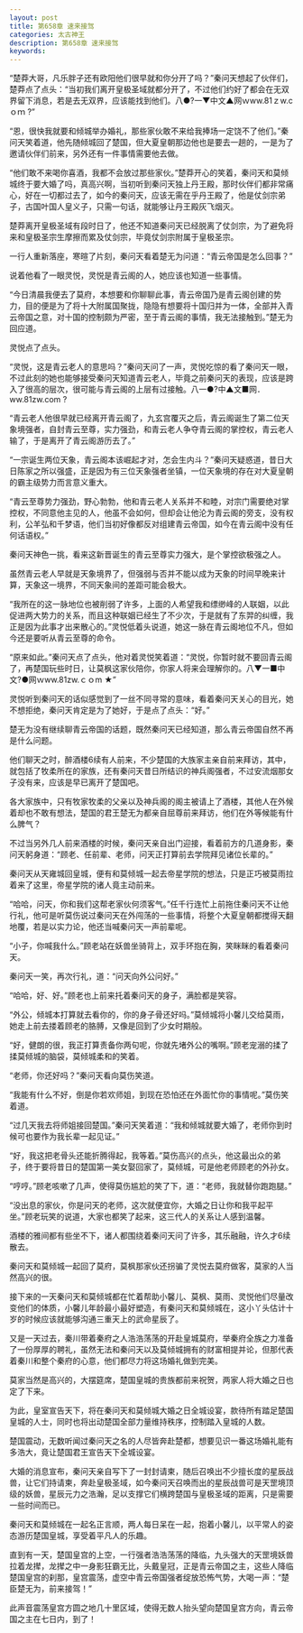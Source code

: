 ```yaml
---
layout: post
title: 第658章 速来接驾
categories: 太古神王
description: 第658章 速来接驾
keywords:
---
```


“楚莽大哥，凡乐胖子还有欧阳他们很早就和你分开了吗？”秦问天想起了伙伴们，楚莽点了点头：“当初我们离开皇极圣域就都分开了，不过他们约好了都会在无双界留下消息，若是去无双界，应该能找到他们。八●?一▼中文▲网ｗww.81ｚw.cｏｍ ?”

“恩，很快我就要和倾城举办婚礼，那些家伙敢不来给我捧场一定饶不了他们。”秦问天笑着道，他先随倾城回了楚国，但大夏皇朝那边他也是要去一趟的，一是为了邀请伙伴们前来，另外还有一件事情需要他去做。

“他们敢不来喝你喜酒，我都不会放过那些家伙。”楚莽开心的笑着，秦问天和莫倾城终于要大婚了吗，真高兴啊，当初听到秦问天独上丹王殿，那时伙伴们都非常痛心，好在一切都过去了，如今的秦问天，应该无需在乎丹王殿了，他是仗剑宗弟子，古国叶国人皇义子，只需一句话，就能够让丹王殿灰飞烟灭。

楚莽离开皇极圣域有段时日了，他还不知道秦问天已经脱离了仗剑宗，为了避免将来和皇极圣宗生摩擦而累及仗剑宗，毕竟仗剑宗附属于皇极圣宗。

一行人重新落座，寒暄了片刻，秦问天看着楚无为问道：“青云帝国是怎么回事？”

说着他看了一眼灵悦，灵悦是青云阁的人，她应该也知道一些事情。

“今日清晨我便去了莫府，本想要和你聊聊此事，青云帝国乃是青云阁创建的势力，目的便是为了将十大附属国聚拢，隐隐有想要将十国归并为一体，全部并入青云帝国之意，对十国的控制颇为严密，至于青云阁的事情，我无法接触到。”楚无为回应道。

灵悦点了点头。

“灵悦，这是青云老人的意思吗？”秦问天问了一声，灵悦吃惊的看了秦问天一眼，不过此刻的她也能够接受秦问天知道青云老人，毕竟之前秦问天的表现，应该是跨入了很高的层次，很可能与青云阁的上层有过接触。八一●?中▲文■网．ww.81zw.com ?

“青云老人他很早就已经离开青云阁了，九玄宫覆灭之后，青云阁诞生了第二位天象境强者，自封青云至尊，实力强劲，和青云老人争夺青云阁的掌控权，青云老人输了，于是离开了青云阁游历去了。”

“一宗诞生两位天象，青云阁本该崛起才对，怎会生内斗？”秦问天疑惑道，昔日大日陈家之所以强盛，正是因为有三位天象强者坐镇，一位天象境的存在对大夏皇朝的霸主级势力而言意义重大。

“青云至尊势力强劲，野心勃勃，他和青云老人关系并不和睦，对宗门需要绝对掌控权，不同意他主见的人，他虽不会如何，但却会让他沦为青云阁的旁支，没有权利，公羊弘和千梦语，他们当初好像都反对组建青云帝国，如今在青云阁中没有任何话语权。”

秦问天神色一挑，看来这新晋诞生的青云至尊实力强大，是个掌控欲极强之人。

虽然青云老人早就是天象境界了，但强弱与否并不能以成为天象的时间早晚来计算，天象这一境界，不同天象间的差距可能会极大。

“我所在的这一脉地位也被削弱了许多，上面的人希望我和缥缈峰的人联姻，以此促进两大势力的关系，而且这种联姻已经生了不少次，于是就有了东羿的纠缠，我正是因为此事才出来散心的。”灵悦低着头说道，她这一脉在青云阁地位不凡，但如今还是要听从青云至尊的命令。

“原来如此。”秦问天点了点头，他对着灵悦笑着道：“灵悦，你暂时就不要回青云阁了，再楚国玩些时日，让莫枫这家伙陪你，你家人将来会理解你的。八▼一■中文?●网ｗww.81zw.ｃｏm ★”

灵悦听到秦问天的话似感觉到了一丝不同寻常的意味，看着秦问天关心的目光，她不想拒绝，秦问天肯定是为了她好，于是点了点头：“好。”

楚无为没有继续聊青云帝国的话题，既然秦问天已经知道，那么青云帝国自然不再是什么问题。

他们聊天之时，醉酒楼6续有人前来，不少楚国的大族家主亲自前来拜访，其中，就包括了牧柔所在的家族，还有秦问天昔日所结识的神兵阁强者，不过安流烟那女子没有来，应该是早已离开了楚国吧。

各大家族中，只有牧家牧柔的父亲以及神兵阁的阁主被请上了酒楼，其他人在外候着却也不敢有想法，楚国的君王楚无为都亲自屈尊前来拜访，他们在外等候能有什么脾气？

不过当另外几人前来酒楼的时候，秦问天亲自出门迎接，看着前方的几道身影，秦问天躬身道：“顾老、任前辈、老师，问天正打算前去学院拜见诸位长辈的。”

秦问天从天雍城回皇城，便有和莫倾城一起去帝星学院的想法，只是正巧被莫雨拉着来了这里，帝星学院的诸人竟主动前来。

“哈哈，问天，你和我们这帮老家伙何须客气。”任千行连忙上前拖住秦问天不让他行礼，他可是听莫伤说过秦问天在外闯荡的一些事情，将整个大夏皇朝都搅得天翻地覆，若是以实力论，他还当喊秦问天一声前辈呢。

“小子，你喊我什么。”顾老站在妖兽坐骑背上，双手环抱在胸，笑眯眯的看着秦问天。

秦问天一笑，再次行礼，道：“问天向外公问好。”

“哈哈，好、好。”顾老也上前来托着秦问天的身子，满脸都是笑容。

“外公，倾城本打算就去看你的，你的身子骨还好吗。”莫倾城将小馨儿交给莫雨，她走上前去搂着顾老的胳膊，又像是回到了少女时期般。

“好，健朗的很，我正打算责备你两句呢，你就先堵外公的嘴啊。”顾老宠溺的揉了揉莫倾城的脑袋，莫倾城柔和的笑着。

“老师，你还好吗？”秦问天看向莫伤笑道。

“我能有什么不好，倒是你若欢师姐，到现在恐怕还在外面忙你的事情呢。”莫伤笑着道。

“过几天我去将师姐接回楚国。”秦问天笑着道：“我和倾城就要大婚了，老师你到时候可也要作为我长辈一起见证。”

“好，我这把老骨头还能折腾得起，我等着。”莫伤高兴的点头，他这最出众的弟子，终于要将昔日的楚国第一美女娶回家了，莫倾城，可是他老师顾老的外孙女。

“哼哼。”顾老咳嗽了几声，使得莫伤尴尬的笑了下，道：“老师，我就替你跑跑腿。”

“没出息的家伙，你是问天的老师，这次就便宜你，大婚之日让你和我平起平坐。”顾老玩笑的说道，大家也都笑了起来，这三代人的关系让人感到温馨。

酒楼的雅间都有些坐不下，诸人都围绕着秦问天问了许多，其乐融融，许久才6续散去。

秦问天和莫倾城一起回了莫府，莫枫那家伙还拐骗了灵悦去莫府做客，莫家的人当然高兴的很。

接下来的一天秦问天和莫倾城都在忙着帮助小馨儿、莫枫、莫雨、灵悦他们尽量改变他们的体质，小馨儿年龄最小最好塑造，有秦问天和莫倾城在，这小丫头估计十岁的时候应该就能够沟通三重天上的武命星辰了。

又是一天过去，秦川带着秦府之人浩浩荡荡的开赴皇城莫府，举秦府全族之力准备了一份厚厚的聘礼，虽然无法和秦问天以及莫倾城拥有的财富相提并论，但那代表着秦川和整个秦府的心意，他们都尽力将这场婚礼做到完美。

莫家当然是高兴的，大摆筵席，楚国皇城的贵族都前来祝贺，两家人将大婚之日也定了下来。

为此，皇室宣告天下，将在秦问天和莫倾城大婚之日全城设宴，款待所有踏足楚国皇城的人士，同时也将出动楚国全部力量维持秩序，控制踏入皇城的人数。

楚国震动，无数听闻过秦问天之名的人尽皆奔赴楚都，想要见识一番这场婚礼能有多浩大，竟让楚国君王宣告天下全城设宴。

大婚的消息宣布，秦问天亲自写下了一封封请柬，随后召唤出不少擅长度的星辰战兽，让它们持请柬，奔赴皇极圣域，如今秦问天召唤而出的星辰战兽可是天罡境顶级的妖兽，星辰元力之浩瀚，足以支撑它们横跨楚国与皇极圣域的距离，只是需要一些时间而已。

秦问天和莫倾城在一起名正言顺，两人每日呆在一起，抱着小馨儿，以平常人的姿态游历楚国皇城，享受着平凡人的乐趣。

直到有一天，楚国皇宫的上空，一行强者浩浩荡荡的降临，九头强大的天罡境妖兽拉着龙撵，龙撵之中一身影狂霸无比，头戴皇冠，正是青云帝国之主，这些人降临楚国皇宫的刹那，皇宫震荡，虚空中青云帝国强者绽放恐怖气势，大喝一声：“楚臣楚无为，前来接驾！”

此声音震荡皇宫方圆之地几十里区域，使得无数人抬头望向楚国皇宫方向，青云帝国之主在七日内，到了！
